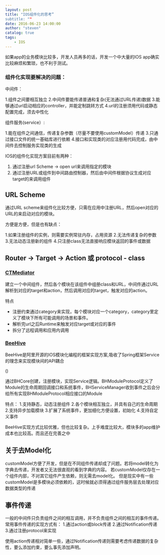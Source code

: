 ```yaml
---
layout: post
title: "IOS组件化的思考”
subtitle: ""
date: 2016-06-23 14:00:00
author: "steven"
catalog: true
tags:
    - IOS
---
```



如果app的业务模块比较多，开发人员再多的话，开发一个中大量的IOS app确实比较麻烦和繁琐，也不利于测试。

### 组件化实现要解决的问题：

中间件：

1.组件之间要相互独立
2.中间件要能传递普通和复杂(无法通过URL传递)数据
3.能够通过url启动相应的controller，并能定制跳转方式
4.url的注册须用代码或静态配置完成，须去中性化

组件服务(service）:

1.能在组件之间通信，传递复杂参数（尽量不要使用customModel）传递
3.只通过接口文件的统一基础库进行依赖
4.接口和实现类的对应注册用代码完成，由中间件去控制服务实现类的生成

IOS的组件化实现方案目前有两种：

1. 通过注册url Scheme -> open url来调用指定的模块
2. 通过注册URL或组件到中间路由控制器，然后由中间件根据协议生成对应target的来调用组件


## URL Scheme

通过URL scheme来组件化比较方便，只需在应用中注册URL，然后open对应的URL的来启动对应的模块。

方便是方便，但是也有缺点：

1.如果注册组件的实例，则需要实例常驻内存，占用资源
2.无法传递复杂的参数
3.无法动态注册新的组件
4.只注册class无法直接响应模块返回的事件或数据


## Router -> Target -> Action 或 protocol - class

### [CTMediator](https://github.com/casatwy/CTMediator)

建立一个中间组件，然后各个模块在该组件中组册class和URL，中间件通过URL解析到对应的target和action，然后调用对应的target，触发对应的action。

特点
* 注册约束通过category来实现，每个模块对应一个category，category里定义了模块下所有可能调用的场景和事件。
* 解析完url之后Runtime来触发对应target或对应的事件
* 拆分了远程调用和应用内调用

### [BeeHive](https://github.com/alibaba/BeeHive)


BeeHive是阿里开源的IOS模块化编程的框架实现方案,吸收了Spring框架Service的理念来实现模块间的API耦合

()

通过BHCore创建，注册模块，实现Service逻辑。BHModuleProtocol定义了Module的生命周期回调接口和系统事件，BHServiceManager收到事件之后会分给所有实现BHModuleProtocol相应接口的Module

特点：
1.支持静态，动态注册组件
2.各个模块相互独立，并具有自己的生命周期
2.支持异步加载模块
3.扩展了系统事件，更加细化方便设置，初始化
4.支持自定义事件

BeeHive实现方式比较优雅，但也比较复杂。上手难度比较大，模块多的app维护成本也比较高。而且还在完善之中






## 关于去Model化

customModel方便了开发，但是在不同组件传递却成了问题。若将model转化为字典去传递，开发者又无法很直观的看到字典的内容。
若customModel仅存在一个组件内部，不对其它组件产生依赖，则无需去model化。
但是现实中有一些customModel是多模块必须依赖的，这时候就必须得通过组件服务层去处理对应数据类型的传递


## 事件传递

一般的中间件只负责组件之间的相互调用，并不负责组件之间的相互的事件传递。
常用事件传递的实现方式有：
1.通过action或block传递
2.通过Notification传递
3.通过注册protocol来实现

使用action传递相对简单一些，通过Notification传递则需要考虑传递数据的复杂性，要么添加约束，要么事先添加声明。
